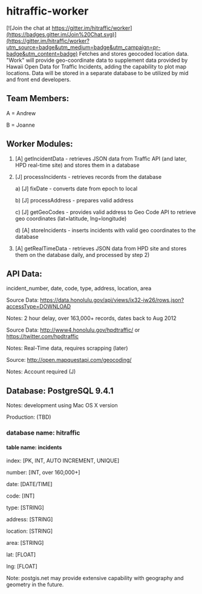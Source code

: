 # hitraffic-worker

[![Join the chat at https://gitter.im/hitraffic/worker](https://badges.gitter.im/Join%20Chat.svg)](https://gitter.im/hitraffic/worker?utm_source=badge&utm_medium=badge&utm_campaign=pr-badge&utm_content=badge)
Fetches and stores geocoded location data.
"Work" will provide geo-coordinate data to supplement data provided by Hawaii Open Data for Traffic Incidents, adding the capability to plot map locations.  Data will be stored in a separate database to be utilized by mid and front end developers.

## Team Members:

A = Andrew

B = Joanne

## Worker Modules:

1) [A] getIncidentData - retrieves JSON data from Traffic API (and later, HPD real-time site) and stores them in a database

2) [J] processIncidents - retrieves records from the database

    a) [J] fixDate - converts date from epoch to local

    b) [J] processAddress - prepares valid address

    c) [J] getGeoCodes - provides valid address to Geo Code API to retrieve geo coordinates (lat=latitude, lng=longitude)

    d) [A] storeIncidents - inserts incidents with valid geo coordinates to the database
    
3) [A] getRealTimeData - retrieves JSON data from HPD site and stores them on the database daily, and processed by step 2)

## API Data:
incident_number, date, code, type, address, location, area

Source Data: https://data.honolulu.gov/api/views/ix32-iw26/rows.json?accessType=DOWNLOAD

Notes: 2 hour delay, over 163,000+ records, dates back to Aug 2012

Source Data: http://www4.honolulu.gov/hpdtraffic/ or https://twitter.com/hpdtraffic

Notes: Real-Time data, requires scrapping (later)

Source: http://open.mapquestapi.com/geocoding/

Notes: Account required (J)

## Database: PostgreSQL 9.4.1
Notes: development using Mac OS X version

Production: (TBD)

### database name: hitraffic

#### table name: incidents

  index: [PK, INT, AUTO INCREMENT, UNIQUE]

  number: [INT, over 160,000+]

  date: [DATE/TIME]

  code: [INT]

  type: [STRING]

  address: [STRING]

  location: [STRING]

  area: [STRING]

  lat: [FLOAT]

  lng: [FLOAT]
  
  Note: postgis.net may provide extensive capability with geography and geometry in the future.
